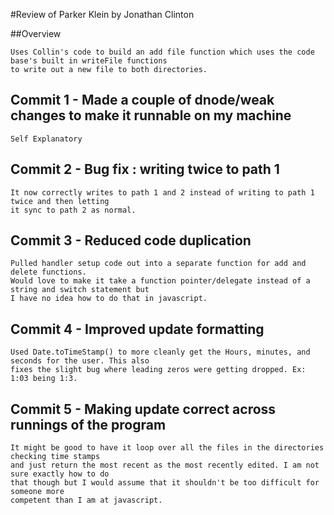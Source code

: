 #Review of Parker Klein by Jonathan Clinton

##Overview

    Uses Collin's code to build an add file function which uses the code base's built in writeFile functions
    to write out a new file to both directories.

## Commit 1 - Made a couple of dnode/weak changes to make it runnable on my machine

    Self Explanatory

## Commit 2 - Bug fix : writing twice to path 1

    It now correctly writes to path 1 and 2 instead of writing to path 1 twice and then letting
    it sync to path 2 as normal.

## Commit 3 - Reduced code duplication

    Pulled handler setup code out into a separate function for add and delete functions.
    Would love to make it take a function pointer/delegate instead of a string and switch statement but
    I have no idea how to do that in javascript.

## Commit 4 - Improved update formatting

    Used Date.toTimeStamp() to more cleanly get the Hours, minutes, and seconds for the user. This also
    fixes the slight bug where leading zeros were getting dropped. Ex: 1:03 being 1:3.

## Commit 5 - Making update correct across runnings of the program

    It might be good to have it loop over all the files in the directories checking time stamps
    and just return the most recent as the most recently edited. I am not sure exactly how to do
    that though but I would assume that it shouldn't be too difficult for someone more
    competent than I am at javascript.